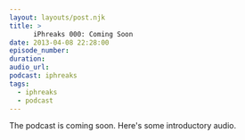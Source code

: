 ```yaml
---
layout: layouts/post.njk
title: >
      iPhreaks 000: Coming Soon
date: 2013-04-08 22:28:00
episode_number: 
duration: 
audio_url: 
podcast: iphreaks
tags: 
  - iphreaks
  - podcast
---
```


The podcast is coming soon. Here's some introductory audio.


